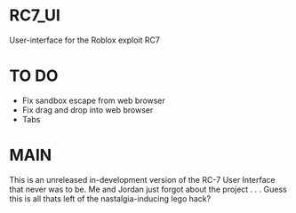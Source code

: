 # RC7_UI
User-interface for the Roblox exploit RC7

# TO DO
- Fix sandbox escape from web browser
- Fix drag and drop into web browser
- Tabs

# MAIN
This is an unreleased in-development version of the RC-7 User Interface that never was to be. Me and Jordan just forgot about the project . . .
Guess this is all thats left of the nastalgia-inducing lego hack?

